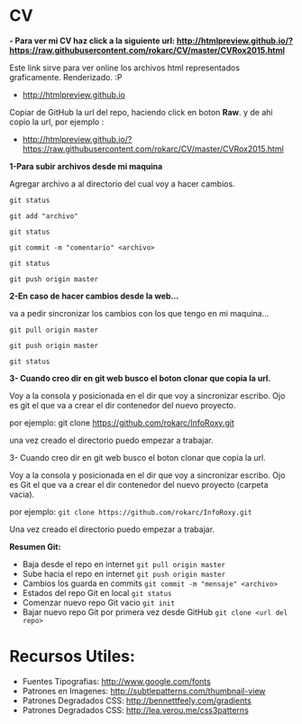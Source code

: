 # CV


**- Para ver mi CV haz click a la siguiente url: http://htmlpreview.github.io/?https://raw.githubusercontent.com/rokarc/CV/master/CVRox2015.html**



Este link sirve para ver online los archivos html representados graficamente. Renderizado. :P
- http://htmlpreview.github.io


Copiar de GitHub la url del repo, haciendo click en boton **Raw**. y de ahi copio la url, por ejemplo :
- http://htmlpreview.github.io/?https://raw.githubusercontent.com/rokarc/CV/master/CVRox2015.html


**1-Para subir archivos desde mi maquina**

Agregar archivo a al directorio del cual voy a hacer cambios.

```
git status 

git add "archivo"

git status

git commit -m "comentario" <archivo>

git status

git push origin master
```

**2-En caso de hacer cambios desde la web...**

va a pedir sincronizar los cambios con los que tengo en mi maquina...

```
git pull origin master

git push origin master

git status
```

**3- Cuando creo dir en git web busco el boton clonar que copia la url.**

Voy a la consola y posicionada en el dir que voy a sincronizar escribo.
Ojo es git el que va a crear el dir contenedor del nuevo proyecto.

por ejemplo: git clone https://github.com/rokarc/InfoRoxy.git

una vez creado el directorio puedo empezar a trabajar.



3- Cuando creo dir en git web busco el boton clonar que copia la url.

Voy a la consola y posicionada en el dir que voy a sincronizar escribo.
Ojo es Git el que va a crear el dir contenedor del nuevo proyecto (carpeta vacia).

por ejemplo: `git clone https://github.com/rokarc/InfoRoxy.git`

Una vez creado el directorio puedo empezar a trabajar.


**Resumen Git:**
- Baja desde el repo en internet `git pull origin master`
- Sube hacia el repo en internet `git push origin master`
- Cambios los guarda en commits `git commit -m "mensaje" <archivo>`
- Estados del repo Git en local `git status`
- Comenzar nuevo repo Git vacio `git init`
- Bajar nuevo repo Git por primera vez desde GitHub `git clone <url del repo>`


# Recursos Utiles:
- Fuentes Tipografias: http://www.google.com/fonts
- Patrones en Imagenes: http://subtlepatterns.com/thumbnail-view
- Patrones Degradados CSS: http://bennettfeely.com/gradients
- Patrones Degradados CSS: http://lea.verou.me/css3patterns

